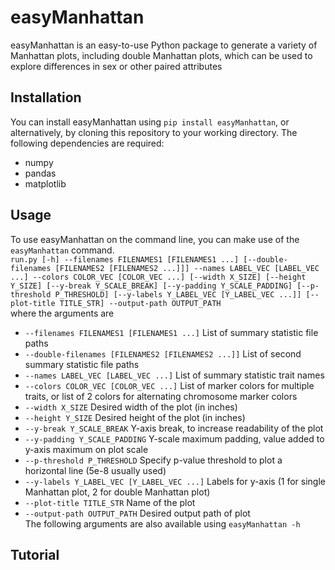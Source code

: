 # easyManhattan
easyManhattan is an easy-to-use Python package to generate a variety of Manhattan plots, including double Manhattan plots, which can be used to explore differences in sex or other paired attributes

## Installation
You can install easyManhattan using `pip install easyManhattan`, or alternatively, by cloning this repository to your working directory. The following dependencies are required:
* numpy
* pandas
* matplotlib

## Usage
To use easyManhattan on the command line, you can make use of the `easyManhattan` command.  
`run.py [-h] --filenames FILENAMES1 [FILENAMES1 ...] [--double-filenames [FILENAMES2 [FILENAMES2 ...]]] --names LABEL_VEC [LABEL_VEC ...] --colors COLOR_VEC [COLOR_VEC ...] [--width X_SIZE] [--height Y_SIZE] [--y-break Y_SCALE_BREAK] [--y-padding Y_SCALE_PADDING] [--p-threshold P_THRESHOLD] [--y-labels Y_LABEL_VEC [Y_LABEL_VEC ...]] [--plot-title TITLE_STR] --output-path OUTPUT_PATH` <br />
where the arguments are <br />
*  `--filenames FILENAMES1 [FILENAMES1 ...]` List of summary statistic file paths 
*  `--double-filenames [FILENAMES2 [FILENAMES2 ...]]` List of second summary statistic file paths 
*  `--names LABEL_VEC [LABEL_VEC ...]` List of summary statistic trait names 
*  `--colors COLOR_VEC [COLOR_VEC ...]` List of marker colors for multiple traits, or list of 2 colors for alternating chromosome marker colors 
*  `--width X_SIZE` Desired width of the plot (in inches) 
*  `--height Y_SIZE` Desired height of the plot (in inches) 
*  `--y-break Y_SCALE_BREAK` Y-axis break, to increase readability of the plot 
*  `--y-padding Y_SCALE_PADDING` Y-scale maximum padding, value added to y-axis maximum on plot scale 
*  `--p-threshold P_THRESHOLD` Specify p-value threshold to plot a horizontal line (5e-8 usually used) 
*  `--y-labels Y_LABEL_VEC [Y_LABEL_VEC ...]` Labels for y-axis (1 for single Manhattan plot, 2 for double Manhattan plot) 
*  `--plot-title TITLE_STR` Name of the plot 
*  `--output-path OUTPUT_PATH` Desired output path of plot <br />
The following arguments are also available using `easyManhattan -h` 


## Tutorial
